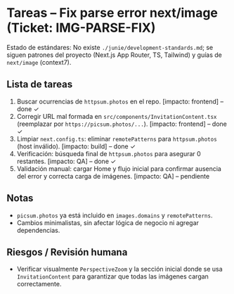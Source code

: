 # Tareas – Fix parse error next/image (Ticket: IMG-PARSE-FIX)

Estado de estándares: No existe `./junie/development-standards.md`; se siguen patrones del proyecto (Next.js App Router, TS, Tailwind) y guías de `next/image` (context7).

## Lista de tareas
1. Buscar ocurrencias de `httpsum.photos` en el repo. [impacto: frontend] – done ✓
2. Corregir URL mal formada en `src/components/InvitationContent.tsx` (reemplazar por `https://picsum.photos/...`). [impacto: frontend] – done ✓
3. Limpiar `next.config.ts`: eliminar `remotePatterns` para `httpsum.photos` (host inválido). [impacto: build] – done ✓
4. Verificación: búsqueda final de `httpsum.photos` para asegurar 0 restantes. [impacto: QA] – done ✓
5. Validación manual: cargar Home y flujo inicial para confirmar ausencia del error y correcta carga de imágenes. [impacto: QA] – pendiente

## Notas
- `picsum.photos` ya está incluido en `images.domains` y `remotePatterns`.
- Cambios minimalistas, sin afectar lógica de negocio ni agregar dependencias.

## Riesgos / Revisión humana
- Verificar visualmente `PerspectiveZoom` y la sección inicial donde se usa `InvitationContent` para garantizar que todas las imágenes cargan correctamente.
